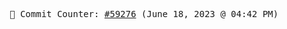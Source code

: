 <p align="center">
    <samp>
        📮 Commit Counter: <a href="https://github.com/Javascript-void0/Javascript-void0/commits/main">#59276</a> (June 18, 2023 @ 04:42 PM)
    </samp>
</p>